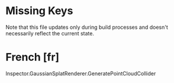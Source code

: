 # Missing Keys
Note that this file updates only during build processes and doesn't necessarily reflect the current state.

# French [fr]
Inspector.GaussianSplatRenderer.GeneratePointCloudCollider  

